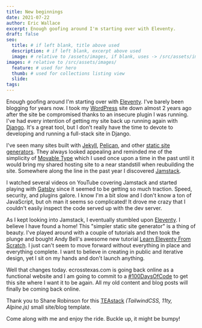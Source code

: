 ```yaml
---
title: New beginnings
date: 2021-07-22
author: Eric Wallace
excerpt: Enough goofing around I'm starting over with Eleventy.
draft: false
seo:
  title: # if left blank, title above used
  description: # if left blank, excerpt above used
  image: # relative to /assets/images, if blank, uses -> /src/assets/images/meta/default.png
images: # relative to /src/assets/images/
  feature: # used for hero
  thumb: # used for collections listing view
  slide:
tags:
---
```


Enough goofing around I'm starting over with [Eleventy](http://11ty.dev/).  I've barely been blogging for years now.  I took my [WordPress](https://wordpress.org) site down almost 2 years ago after the site be compromised thanks to an insecure plugin I was running. I've had every intention of getting my site back up running again with [Django](https://www.djangoproject.com). It's a great tool, but I don't really have the time to devote to developing and running a full-stack site in Django.

I've seen many sites built with [Jekyll](https://jekyllrb.com), [Pelican](https://blog.getpelican.com), and other [static site generators](https://www.netlify.com/blog/2020/04/14/what-is-a-static-site-generator-and-3-ways-to-find-the-best-one/). They always looked appealing and reminded me of the simplicity of [Movable Type](https://movabletype.org) which I used once upon a time in the past until it would bring my shared hosting site to a near standstill when reubuilding the site.  Somewhere along the line in the past year I discovered [Jamstack](https://github.com/automata/awesome-jamstack). 

I watched several videos on YouTube covering Jamstack and started playing with [Gatsby](https://www.gatsbyjs.com) since it seemed to be getting so much traction. Speed, security, and plugins galore. I know I'm a bit slow and I don't know a ton of JavaScript, but oh man it seems so complicated!  It drove me crazy that I couldn't easily inspect the code served up with the dev server.


As I kept looking into Jamstack, I eventually stumbled upon [Eleventy](https://www.11ty.dev). I believe I have found a home! This "simpler static site generator" is a thing of beauty.  I've played around with a couple of tutorials and then took the plunge and bought Andy Bell's awesome new tutorial [Learn Eleventy From Scratch](https://piccalil.li/course/learn-eleventy-from-scratch/).  I just can't seem to move forward without everything in place and everything complete. I want to believe in creating in public and iterative design, yet I sit on my hands and don't launch anything.

Well that changes today. ecrosstexas.com is going back online as a functional website and I am going to commit to a [#100DaysOfCode](https://www.100daysofcode.com) to get this site where I want it to be again. All my old content and blog posts will finally be coming back online.

Thank you to Shane Robinson for this [TEAstack](https://github.com/shanerobinson/tea-base-template) _(TailwindCSS, 11ty, Alpine.js)_ small site/blog template.

Come along with me and enjoy the ride. Buckle up, it might be bumpy!